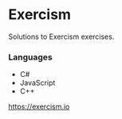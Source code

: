 # Exercism

Solutions to Exercism exercises.

### Languages

 * C#
 * JavaScript
 * C++

<https://exercism.io>
